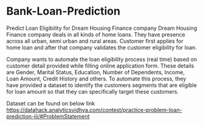 # Bank-Loan-Prediction

Predict Loan Eligibility for Dream Housing Finance company
Dream Housing Finance company deals in all kinds of home loans. They have presence across all urban, semi urban and rural areas. Customer first applies for home loan and after that company validates the customer eligibility for loan.

Company wants to automate the loan eligibility process (real time) based on customer detail provided while filling online application form. These details are Gender, Marital Status, Education, Number of Dependents, Income, Loan Amount, Credit History and others. To automate this process, they have provided a dataset to identify the customers segments that are eligible for loan amount so that they can specifically target these customers.

Dataset can be found on below link
https://datahack.analyticsvidhya.com/contest/practice-problem-loan-prediction-iii/#ProblemStatement

